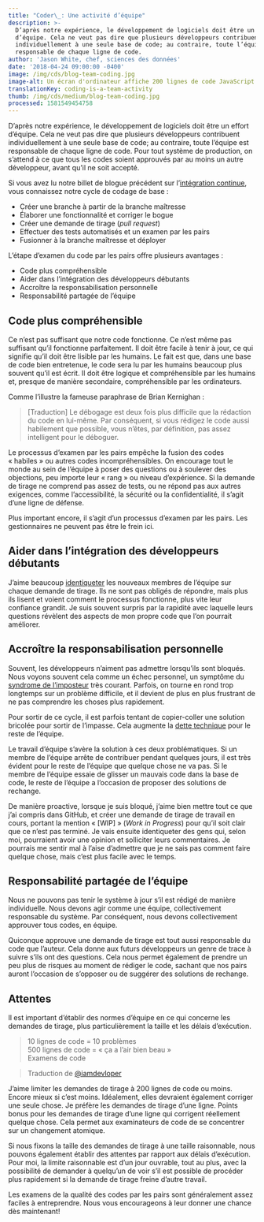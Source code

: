 ```yaml
---
title: "Coder\_: Une activité d’équipe"
description: >-
  D’après notre expérience, le développement de logiciels doit être un effort
  d’équipe. Cela ne veut pas dire que plusieurs développeurs contribuent
  individuellement à une seule base de code; au contraire, toute l’équipe est
  responsable de chaque ligne de code.
author: 'Jason White, chef, sciences des données'
date: '2018-04-24 09:00:00 -0400'
image: /img/cds/blog-team-coding.jpg
image-alt: Un écran d'ordinateur affiche 200 lignes de code JavaScript dans Sublime Text.
translationKey: coding-is-a-team-activity
thumb: /img/cds/medium/blog-team-coding.jpg
processed: 1581549454758
---
```


D’après notre expérience, le développement de logiciels doit être un effort d’équipe. Cela ne veut pas dire que plusieurs développeurs contribuent individuellement à une seule base de code; au contraire, toute l’équipe est responsable de chaque ligne de code. Pour tout système de production, on s’attend à ce que tous les codes soient approuvés par au moins un autre développeur, avant qu’il ne soit accepté.

Si vous avez lu notre billet de blogue précédent sur l’[intégration continue](https://numerique.canada.ca/2018/03/26/les-tests-automatises/), vous connaissez notre cycle de codage de base&nbsp;:

* Créer une branche à partir de la branche maîtresse
* Élaborer une fonctionnalité et corriger le bogue
* Créer une demande de tirage (*pull request*)
* Effectuer des tests automatisés et un examen par les pairs
* Fusionner à la branche maîtresse et déployer

L’étape d’examen du code par les pairs offre plusieurs avantages :

* Code plus compréhensible
* Aider dans l’intégration des développeurs débutants
* Accroître la responsabilisation personnelle
* Responsabilité partagée de l’équipe

## Code plus compréhensible

Ce n’est pas suffisant que notre code fonctionne. Ce n’est même pas suffisant qu’il fonctionne parfaitement. Il doit être facile à tenir à jour, ce qui signifie qu’il doit être lisible par les humains. Le fait est que, dans une base de code bien entretenue, le code sera lu par les humains beaucoup plus souvent qu’il est écrit. Il doit être logique et compréhensible par les humains et, presque de manière secondaire, compréhensible par les ordinateurs.

Comme l’illustre la fameuse paraphrase de Brian Kernighan :

> [Traduction] Le débogage est deux fois plus difficile que la rédaction du code en lui-même. Par conséquent, si vous rédigez le code aussi habilement que possible, vous n’êtes, par définition, pas assez intelligent pour le déboguer.

Le processus d’examen par les pairs empêche la fusion des codes « habiles » ou autres codes incompréhensibles. On encourage tout le monde au sein de l’équipe à poser des questions ou à soulever des objections, peu importe leur « rang » ou niveau d’expérience. Si la demande de tirage ne comprend pas assez de tests, ou ne répond pas aux autres exigences, comme l’accessibilité, la sécurité ou la confidentialité, il s’agit d’une ligne de défense.

Plus important encore, il s’agit d’un processus d’examen par les pairs. Les gestionnaires ne peuvent pas être le frein ici.

## Aider dans l’intégration des développeurs débutants

J’aime beaucoup [identiqueter](http://gdt.oqlf.gouv.qc.ca/ficheOqlf.aspx?Id_Fiche=26543576) les nouveaux membres de l’équipe sur chaque demande de tirage. Ils ne sont pas obligés de répondre, mais plus ils lisent et voient comment le processus fonctionne, plus vite leur confiance grandit. Je suis souvent surpris par la rapidité avec laquelle leurs questions révèlent des aspects de mon propre code que l’on pourrait améliorer.

## Accroître la responsabilisation personnelle

Souvent, les développeurs n’aiment pas admettre lorsqu’ils sont bloqués. Nous voyons souvent cela comme un échec personnel, un symptôme du [syndrome de l’imposteur](https://fr.wikipedia.org/wiki/Syndrome_de_l%27imposteur) très courant. Parfois, on tourne en rond trop longtemps sur un problème difficile, et il devient de plus en plus frustrant de ne pas comprendre les choses plus rapidement.

Pour sortir de ce cycle, il est parfois tentant de copier-coller une solution bricolée pour sortir de l’impasse. Cela augmente la [dette technique](https://fr.wikipedia.org/wiki/Dette_technique) pour le reste de l’équipe.

Le travail d’équipe s’avère la solution à ces deux problématiques. Si un membre de l’équipe arrête de contribuer pendant quelques jours, il est très évident pour le reste de l’équipe que quelque chose ne va pas. Si le membre de l’équipe essaie de glisser un mauvais code dans la base de code, le reste de l’équipe a l’occasion de proposer des solutions de rechange.

De manière proactive, lorsque je suis bloqué, j’aime bien mettre tout ce que j’ai compris dans GitHub, et créer une demande de tirage de travail en cours, portant la mention « [WIP] » (*Work in Progress*) pour qu’il soit clair que ce n’est pas terminé. Je vais ensuite identiqueter des gens qui, selon moi, pourraient avoir une opinion et solliciter leurs commentaires. Je pourrais me sentir mal à l’aise d’admettre que je ne sais pas comment faire quelque chose, mais c’est plus facile avec le temps.

## Responsabilité partagée de l’équipe

Nous ne pouvons pas tenir le système à jour s’il est rédigé de manière individuelle. Nous devons agir comme une équipe, collectivement responsable du système. Par conséquent, nous devons collectivement approuver tous codes, en équipe.

Quiconque approuve une demande de tirage est tout aussi responsable du code que l’auteur. Cela donne aux futurs développeurs un genre de trace à suivre s’ils ont des questions. Cela nous permet également de prendre un peu plus de risques au moment de rédiger le code, sachant que nos pairs auront l’occasion de s’opposer ou de suggérer des solutions de rechange.

## Attentes

Il est important d’établir des normes d’équipe en ce qui concerne les demandes de tirage, plus particulièrement la taille et les délais d’exécution.

> 10 lignes de code = 10 problèmes  
> 500 lignes de code = « ça a l’air bien beau »  
> Examens de code

> Traduction de [@iamdevloper](https://twitter.com/iamdevloper/status/397664295875805184)

J’aime limiter les demandes de tirage à 200 lignes de code ou moins. Encore mieux si c’est moins. Idéalement, elles devraient également corriger une seule chose. Je préfère les demandes de tirage d’une ligne. Points bonus pour les demandes de tirage d’une ligne qui corrigent réellement quelque chose. Cela permet aux examinateurs de code de se concentrer sur un changement atomique.

Si nous fixons la taille des demandes de tirage à une taille raisonnable, nous pouvons également établir des attentes par rapport aux délais d’exécution. Pour moi, la limite raisonnable est d’un jour ouvrable, tout au plus, avec la possibilité de demander à quelqu’un de voir s’il est possible de procéder plus rapidement si la demande de tirage freine d’autre travail.

Les examens de la qualité des codes par les pairs sont généralement assez faciles à entreprendre. Nous vous encourageons à leur donner une chance dès maintenant!


